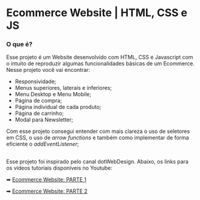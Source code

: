 # Ecommerce Website | HTML, CSS e JS

### O que é?

Esse projeto é um Website desenvolvido com HTML, CSS e Javascript com o intuito de reproduzir algumas funcionalidades básicas de um Ecommerce. Nesse projeto você vai encontrar: 
* Responsividade;
* Menus superiores, laterais e inferiores;
* Menu Desktop e Menu Mobile;
* Página de compra;
* Página individual de cada produto;
* Página de carrinho;
* Modal para Newsletter;

Com esse projeto consegui entender com mais clareza o uso de seletores em CSS, o uso de _arrow functions_ e também como implementar de forma eficiente o _addEventListener_;

##

Esse projeto foi inspirado pelo canal dotWebDesign. Abaixo, os links para os vídeos tutoriais disponíveis no Youtube:

➡ [Ecommerce Website: PARTE 1](https://www.youtube.com/watch?v=qKoe69-xy4M&list=PLR-6G_T74hcYDAmPvxE3sSTVJY933zU_4&index=2&ab_channel=dotWebdesign)

➡ [Ecommerce Website: PARTE 2](https://www.youtube.com/watch?v=qKoe69-xy4M&list=PLR-6G_T74hcYDAmPvxE3sSTVJY933zU_4&index=2&ab_channel=dotWebdesign)

##

